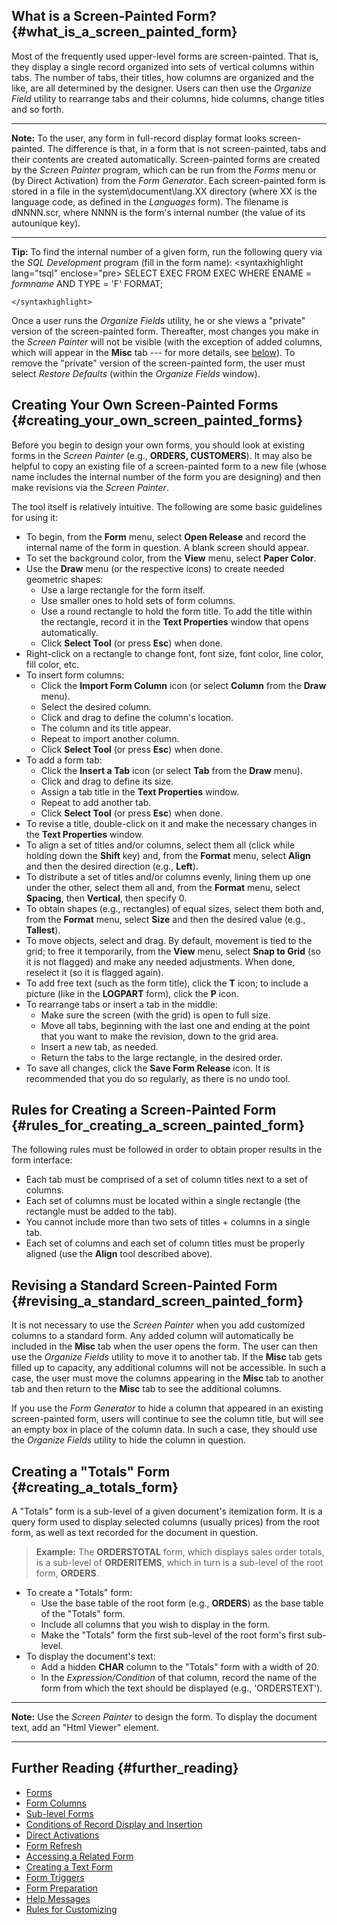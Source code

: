 ## What is a Screen-Painted Form? {#what_is_a_screen_painted_form}

Most of the frequently used upper-level forms are screen-painted. That
is, they display a single record organized into sets of vertical columns
within tabs. The number of tabs, their titles, how columns are organized
and the like, are all determined by the designer. Users can then use the
*Organize Field* utility to rearrange tabs and their columns, hide
columns, change titles and so forth.

------------------------------------------------------------------------

**Note:** To the user, any form in full-record display format looks
screen-painted. The difference is that, in a form that is not
screen-painted, tabs and their contents are created automatically.
Screen-painted forms are created by the *Screen Painter* program, which
can be run from the *Forms* menu or (by Direct Activation) from the
*Form Generator*. Each screen-painted form is stored in a file in the
system\\document\\lang.XX directory (where XX is the language code, as
defined in the *Languages* form). The filename is dNNNN.scr, where NNNN
is the form's internal number (the value of its autounique key).

------------------------------------------------------------------------

**Tip:** To find the internal number of a given form, run the following
query via the *SQL Development* program (fill in the form name):
\<syntaxhighlight lang=\"tsql\" enclose=\"pre> SELECT EXEC FROM EXEC
WHERE ENAME = *formname* AND TYPE = 'F' FORMAT;

```{=html}
</syntaxhighlight>
```
Once a user runs the *Organize Fields* utility, he or she views a
"private" version of the screen-painted form. Thereafter, most changes
you make in the *Screen Painter* will not be visible (with the exception
of added columns, which will appear in the **Misc** tab --- for more
details, see
[below](#Revising_a_Standard_Screen-Painted_Form "wikilink")). To remove
the "private" version of the screen-painted form, the user must select
*Restore Defaults* (within the *Organize Fields* window).

## Creating Your Own Screen-Painted Forms {#creating_your_own_screen_painted_forms}

Before you begin to design your own forms, you should look at existing
forms in the *Screen Painter* (e.g., **ORDERS, CUSTOMERS**). It may also
be helpful to copy an existing file of a screen-painted form to a new
file (whose name includes the internal number of the form you are
designing) and then make revisions via the *Screen Painter*.

The tool itself is relatively intuitive. The following are some basic
guidelines for using it:

-   To begin, from the **Form** menu, select **Open Release** and record
    the internal name of the form in question. A blank screen should
    appear.
-   To set the background color, from the **View** menu, select **Paper
    Color**.
-   Use the **Draw** menu (or the respective icons) to create needed
    geometric shapes:
    -   Use a large rectangle for the form itself.
    -   Use smaller ones to hold sets of form columns.
    -   Use a round rectangle to hold the form title. To add the title
        within the rectangle, record it in the **Text Properties**
        window that opens automatically.
    -   Click **Select Tool** (or press **Esc**) when done.
-   Right-click on a rectangle to change font, font size, font color,
    line color, fill color, etc.
-   To insert form columns:
    -   Click the **Import Form Column** icon (or select **Column** from
        the **Draw** menu).
    -   Select the desired column.
    -   Click and drag to define the column's location.
    -   The column and its title appear.
    -   Repeat to import another column.
    -   Click **Select Tool** (or press **Esc**) when done.
-   To add a form tab:
    -   Click the **Insert a Tab** icon (or select **Tab** from the
        **Draw** menu).
    -   Click and drag to define its size.
    -   Assign a tab title in the **Text Properties** window.
    -   Repeat to add another tab.
    -   Click **Select Tool** (or press **Esc**) when done.
-   To revise a title, double-click on it and make the necessary changes
    in the **Text Properties** window.
-   To align a set of titles and/or columns, select them all (click
    while holding down the **Shift** key) and, from the **Format** menu,
    select **Align** and then the desired direction (e.g., **Left**).
-   To distribute a set of titles and/or columns evenly, lining them up
    one under the other, select them all and, from the **Format** menu,
    select **Spacing**, then **Vertical**, then specify 0.
-   To obtain shapes (e.g., rectangles) of equal sizes, select them both
    and, from the **Format** menu, select **Size** and then the desired
    value (e.g., **Tallest**).
-   To move objects, select and drag. By default, movement is tied to
    the grid; to free it temporarily, from the **View** menu, select
    **Snap to Grid** (so it is not flagged) and make any needed
    adjustments. When done, reselect it (so it is flagged again).
-   To add free text (such as the form title), click the **T** icon; to
    include a picture (like in the **LOGPART** form), click the **P**
    icon.
-   To rearrange tabs or insert a tab in the middle:
    -   Make sure the screen (with the grid) is open to full size.
    -   Move all tabs, beginning with the last one and ending at the
        point that you want to make the revision, down to the grid area.
    -   Insert a new tab, as needed.
    -   Return the tabs to the large rectangle, in the desired order.
-   To save all changes, click the **Save Form Release** icon. It is
    recommended that you do so regularly, as there is no undo tool.

## Rules for Creating a Screen-Painted Form {#rules_for_creating_a_screen_painted_form}

The following rules must be followed in order to obtain proper results
in the form interface:

-   Each tab must be comprised of a set of column titles next to a set
    of columns.
-   Each set of columns must be located within a single rectangle (the
    rectangle must be added to the tab).
-   You cannot include more than two sets of titles + columns in a
    single tab.
-   Each set of columns and each set of column titles must be properly
    aligned (use the **Align** tool described above).

## Revising a Standard Screen-Painted Form {#revising_a_standard_screen_painted_form}

It is not necessary to use the *Screen Painter* when you add customized
columns to a standard form. Any added column will automatically be
included in the **Misc** tab when the user opens the form. The user can
then use the *Organize Fields* utility to move it to another tab. If the
**Misc** tab gets filled up to capacity, any additional columns will not
be accessible. In such a case, the user must move the columns appearing
in the **Misc** tab to another tab and then return to the **Misc** tab
to see the additional columns.

If you use the *Form Generator* to hide a column that appeared in an
existing screen-painted form, users will continue to see the column
title, but will see an empty box in place of the column data. In such a
case, they should use the *Organize Fields* utility to hide the column
in question.

## Creating a \"Totals\" Form {#creating_a_totals_form}

A "Totals" form is a sub-level of a given document's itemization form.
It is a query form used to display selected columns (usually prices)
from the root form, as well as text recorded for the document in
question.

> **Example:** The **ORDERSTOTAL** form, which displays sales order
> totals, is a sub-level of **ORDERITEMS**, which in turn is a sub-level
> of the root form, **ORDERS**.

-   To create a "Totals" form:
    -   Use the base table of the root form (e.g., **ORDERS**) as the
        base table of the "Totals" form.
    -   Include all columns that you wish to display in the form.
    -   Make the "Totals" form the first sub-level of the root form's
        first sub-level.
-   To display the document's text:
    -   Add a hidden **CHAR** column to the "Totals" form with a width
        of 20.
    -   In the *Expression/Condition* of that column, record the name of
        the form from which the text should be displayed (e.g.,
        \'ORDERSTEXT\').

------------------------------------------------------------------------

**Note:** Use the *Screen Painter* to design the form. To display the
document text, add an \"Html Viewer\" element.

------------------------------------------------------------------------

## Further Reading {#further_reading}

-   [Forms](Forms "wikilink")
-   [Form Columns](Form_Columns "wikilink")
-   [Sub-level Forms](Sub-level_Forms "wikilink")
-   [Conditions of Record Display and
    Insertion](Conditions_of_Record_Display_and_Insertion "wikilink")
-   [Direct Activations](Direct_Activations "wikilink")
-   [Form Refresh](Form_Refresh "wikilink")
-   [Accessing a Related Form](Accessing_a_Related_Form "wikilink")
-   [Creating a Text Form](Creating_a_Text_Form "wikilink")
-   [Form Triggers](Form_Triggers "wikilink")
-   [Form Preparation](Form_Preparation "wikilink")
-   [Help Messages](Help_Messages "wikilink")
-   [Rules for Customizing](Rules_for_Customizing "wikilink")
